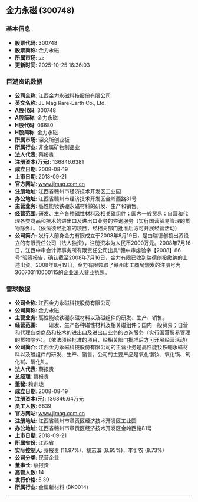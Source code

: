 ## 金力永磁 (300748)

### 基本信息

- **股票代码**: 300748
- **股票简称**: 金力永磁
- **所属市场**: sz
- **更新时间**: 2025-10-25 16:36:03

### 巨潮资讯数据

- **公司全称**: 江西金力永磁科技股份有限公司
- **英文名称**: JL Mag Rare-Earth Co., Ltd.
- **A股代码**: 300748
- **A股简称**: 金力永磁
- **H股代码**: 06680
- **H股简称**: 金力永磁
- **所属市场**: 深交所创业板
- **所属行业**: 非金属矿物制品业
- **法人代表**: 蔡报贵
- **注册资本(万元)**: 136846.6381
- **成立日期**: 2008-08-19
- **上市日期**: 2018-09-21
- **官方网站**: www.jlmag.com.cn
- **注册地址**: 江西省赣州市经济技术开发区工业园
- **办公地址**: 江西省赣州市经济技术开发区金岭西路81号
- **主营业务**: 高性能钕铁硼永磁材料的研发、生产和销售。
- **经营范围**: 研发、生产各种磁性材料及相关磁组件；国内一般贸易；自营和代理各类商品和技术的进出口及进出口业务的咨询服务（实行国营贸易管理的货物除外）。（依法须经批准的项目，经相关部门批准后方可开展经营活动）
- **公司简介**: 发行人前身金力有限成立于2008年8月19日，是由瑞德创投出资设立的有限责任公司（法人独资），注册资本为人民币2000万元。2008年7月16日，江西中审会计师事务所有限责任公司出具“赣中审虔验字【2008】86号“验资报告，确认截至2008年7月16日，金力有限已收到瑞德创投缴纳的上述出资。2008年8月19日，金力有限领取了赣州市工商局颁发的注册号为360703110000115的企业法人营业执照。

### 雪球数据

- **公司全称**: 江西金力永磁科技股份有限公司
- **公司简称**: 金力永磁
- **主营业务**: 高性能钕铁硼永磁材料以及磁组件的研发、生产、销售。
- **经营范围**: 　　研发、生产各种磁性材料及相关磁组件；国内一般贸易；自营和代理各类商品和技术的进出口及进出口业务的咨询服务（实行国营贸易管理的货物除外）。（依法须经批准的项目，经相关部门批准后方可开展经营活动）
- **公司简介**: 江西金力永磁科技股份有限公司的主营业务是高性能钕铁硼永磁材料以及磁组件的研发、生产、销售。公司的主要产品是氧化镨钕、氧化镝、氧化铽、氧化钆。
- **法人代表**: 蔡报贵
- **总经理**: 蔡报贵
- **董秘**: 赖训珑
- **成立日期**: 2008-08-19
- **注册资本(元)**: 136846.64万元
- **员工人数**: 6639
- **官方网站**: www.jlmag.com.cn
- **注册地址**: 江西省赣州市章贡区经济技术开发区工业园
- **办公地址**: 江西省赣州市章贡区经济技术开发区金岭西路81号
- **上市日期**: 2018-09-21
- **所属省份**: 江西省
- **实际控制人**: 蔡报贵 (11.97%)，胡志滨 (8.95%)，李忻农 (8.73%)
- **公司分类**: 民营企业
- **董事长**: 蔡报贵
- **高管人数**: 14
- **发行价格**: 5.39
- **所属行业**: 金属新材料 (BK0014)

---